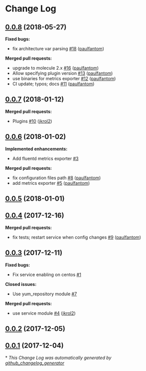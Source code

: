 # Change Log

## [0.0.8](https://galaxy.ansible.com/cloudalchemy/fluentd) (2018-05-27)
**Fixed bugs:**

- fix architecture var parsing [\#18](https://github.com/cloudalchemy/ansible-fluentd/pull/18) ([paulfantom](https://github.com/paulfantom))

**Merged pull requests:**

- upgrade to molecule 2.x [\#16](https://github.com/cloudalchemy/ansible-fluentd/pull/16) ([paulfantom](https://github.com/paulfantom))
- Allow specifying plugin version [\#13](https://github.com/cloudalchemy/ansible-fluentd/pull/13) ([paulfantom](https://github.com/paulfantom))
- use binaries for metrics exporter [\#12](https://github.com/cloudalchemy/ansible-fluentd/pull/12) ([paulfantom](https://github.com/paulfantom))
- CI update; typos; docs [\#11](https://github.com/cloudalchemy/ansible-fluentd/pull/11) ([paulfantom](https://github.com/paulfantom))

## [0.0.7](https://galaxy.ansible.com/cloudalchemy/fluentd) (2018-01-12)
**Merged pull requests:**

- Plugins [\#10](https://github.com/cloudalchemy/ansible-fluentd/pull/10) ([jkrol2](https://github.com/jkrol2))

## [0.0.6](https://galaxy.ansible.com/cloudalchemy/fluentd) (2018-01-02)
**Implemented enhancements:**

- Add fluentd metrics exporter [\#3](https://github.com/cloudalchemy/ansible-fluentd/issues/3)

**Merged pull requests:**

- fix configuration files path [\#8](https://github.com/cloudalchemy/ansible-fluentd/pull/8) ([paulfantom](https://github.com/paulfantom))
- add metrics exporter [\#5](https://github.com/cloudalchemy/ansible-fluentd/pull/5) ([paulfantom](https://github.com/paulfantom))

## [0.0.5](https://galaxy.ansible.com/cloudalchemy/fluentd) (2018-01-01)
## [0.0.4](https://galaxy.ansible.com/cloudalchemy/fluentd) (2017-12-16)
**Merged pull requests:**

- fix tests; restart service when config changes [\#9](https://github.com/cloudalchemy/ansible-fluentd/pull/9) ([paulfantom](https://github.com/paulfantom))

## [0.0.3](https://galaxy.ansible.com/cloudalchemy/fluentd) (2017-12-11)
**Fixed bugs:**

- Fix service enabling on centos [\#1](https://github.com/cloudalchemy/ansible-fluentd/issues/1)

**Closed issues:**

- Use yum\_repository module [\#7](https://github.com/cloudalchemy/ansible-fluentd/issues/7)

**Merged pull requests:**

- use service module [\#4](https://github.com/cloudalchemy/ansible-fluentd/pull/4) ([jkrol2](https://github.com/jkrol2))

## [0.0.2](https://galaxy.ansible.com/cloudalchemy/fluentd) (2017-12-05)
## [0.0.1](https://galaxy.ansible.com/cloudalchemy/fluentd) (2017-12-04)


\* *This Change Log was automatically generated by [github_changelog_generator](https://github.com/skywinder/Github-Changelog-Generator)*